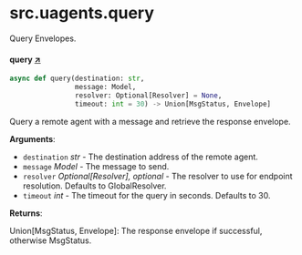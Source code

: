 # src.uagents.query

Query Envelopes.

#### query [↗](https://github.com/fetchai/uAgents/blob/main/python/src/uagents/query.py#L12)

```python
async def query(destination: str,
                message: Model,
                resolver: Optional[Resolver] = None,
                timeout: int = 30) -> Union[MsgStatus, Envelope]
```

Query a remote agent with a message and retrieve the response envelope.

**Arguments**:

- `destination` _str_ - The destination address of the remote agent.
- `message` _Model_ - The message to send.
- `resolver` _Optional[Resolver], optional_ - The resolver to use for endpoint resolution.
  Defaults to GlobalResolver.
- `timeout` _int_ - The timeout for the query in seconds. Defaults to 30.

**Returns**:

Union[MsgStatus, Envelope]: The response envelope if successful, otherwise MsgStatus.

